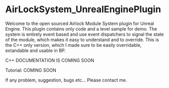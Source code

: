 # AirLockSystem_UnrealEnginePlugin
Welcome to the open sourced Airlock Module System plugin for Unreal Engine. This plugin contains only code and a level sample for demo.
The system is entirely event based and use event dispatchers to signal the state of the module, which makes it easy to understand and to override.
This is the C++ only version, which I made sure to be easily overridable, extandable and usable in BP.

C++ DOCUMENTATION IS COMING SOON  
  
Tutorial: COMING SOON

If any problem, suggestion, bugs etc... Please contact me.
